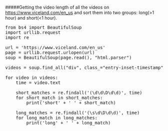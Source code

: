#####Getting the video length of all the videos on https://www.viceland.com/en_us and sort them into two groups: long(>1 hour) and short(<1 hour).

<pre>
from bs4 import BeautifulSoup
import urllib.request
import re

url = 'https://www.viceland.com/en_us'
page = urllib.request.urlopen(url)
soup = BeautifulSoup(page.read(), "html.parser")

videos = soup.find_all("div", class_="entry-inset-timestamp")

for video in videos:
	time = video.text
	
	short_matches = re.findall('(\d\d\D\d\d)', time)
	for short_match in short_matches:
		print('short' + ' ' + short_match)

	long_matches = re.findall('(\s\d\D\d\d)', time)
	for long_match in long_matches:
		print('long' + ' ' + long_match)




</pre>
